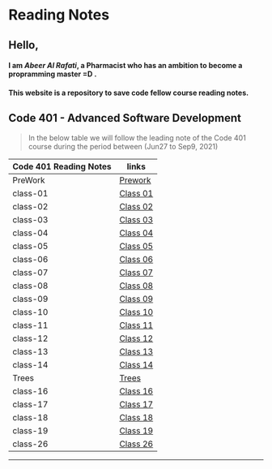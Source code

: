 # Reading Notes

## Hello,

#### I am _Abeer Al Rafati_, a Pharmacist who has an ambition to become a propramming master =D .

#### This website is a repository to save code fellow course reading notes.

## Code 401 - Advanced Software Development

> In the below table we will follow the leading note of the Code 401 course during the period between (Jun27 to Sep9, 2021)

| Code 401 Reading Notes | links                                                              |
| ---------------------- | ------------------------------------------------------------------ |
| PreWork                | [Prework](https://abeeral-rafati.github.io/Read_Note/401/PreWork)  |
| class-01               | [Class 01](https://abeeral-rafati.github.io/Read_Note/401/Class01) |
| class-02               | [Class 02](https://abeeral-rafati.github.io/Read_Note/401/Class02) |
| class-03               | [Class 03](https://abeeral-rafati.github.io/Read_Note/401/Class03) |
| class-04               | [Class 04](https://abeeral-rafati.github.io/Read_Note/401/Class04) |
| class-05               | [Class 05](https://abeeral-rafati.github.io/Read_Note/401/Class05) |
| class-06               | [Class 06](https://abeeral-rafati.github.io/Read_Note/401/Class06) |
| class-07               | [Class 07](https://abeeral-rafati.github.io/Read_Note/401/Class07) |
| class-08               | [Class 08](https://abeeral-rafati.github.io/Read_Note/401/Class08) |
| class-09               | [Class 09](https://abeeral-rafati.github.io/Read_Note/401/Class09) |
| class-10               | [Class 10](https://abeeral-rafati.github.io/Read_Note/401/Class10) |
| class-11               | [Class 11](https://abeeral-rafati.github.io/Read_Note/401/Class11) |
| class-12               | [Class 12](https://abeeral-rafati.github.io/Read_Note/401/Class12) |
| class-13               | [Class 13](https://abeeral-rafati.github.io/Read_Note/401/Class13) |
| class-14               | [Class 14](https://abeeral-rafati.github.io/Read_Note/401/Class14) |
| Trees                  | [Trees](https://abeeral-rafati.github.io/Read_Note/401/Trees)      |
| class-16               | [Class 16](https://abeeral-rafati.github.io/Read_Note/401/Class16) |
| class-17               | [Class 17](https://abeeral-rafati.github.io/Read_Note/401/Class17) |
| class-18               | [Class 18](https://abeeral-rafati.github.io/Read_Note/401/Class18) |
| class-19               | [Class 19](https://abeeral-rafati.github.io/Read_Note/401/Class19) |
| class-26  | [Class 26](https://abeeral-rafati.github.io/Read_Note/401/Class26) |

---
